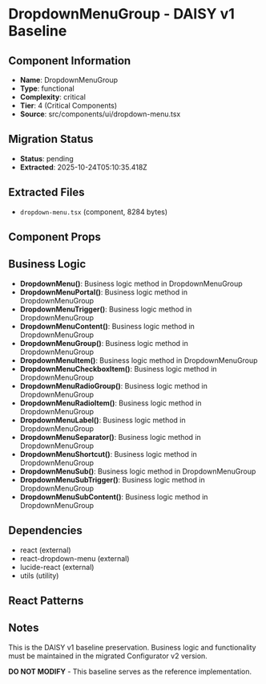 # DropdownMenuGroup - DAISY v1 Baseline

## Component Information

- **Name**: DropdownMenuGroup
- **Type**: functional
- **Complexity**: critical
- **Tier**: 4 (Critical Components)
- **Source**: src/components/ui/dropdown-menu.tsx

## Migration Status

- **Status**: pending
- **Extracted**: 2025-10-24T05:10:35.418Z

## Extracted Files

- `dropdown-menu.tsx` (component, 8284 bytes)

## Component Props



## Business Logic

- **DropdownMenu()**: Business logic method in DropdownMenuGroup
- **DropdownMenuPortal()**: Business logic method in DropdownMenuGroup
- **DropdownMenuTrigger()**: Business logic method in DropdownMenuGroup
- **DropdownMenuContent()**: Business logic method in DropdownMenuGroup
- **DropdownMenuGroup()**: Business logic method in DropdownMenuGroup
- **DropdownMenuItem()**: Business logic method in DropdownMenuGroup
- **DropdownMenuCheckboxItem()**: Business logic method in DropdownMenuGroup
- **DropdownMenuRadioGroup()**: Business logic method in DropdownMenuGroup
- **DropdownMenuRadioItem()**: Business logic method in DropdownMenuGroup
- **DropdownMenuLabel()**: Business logic method in DropdownMenuGroup
- **DropdownMenuSeparator()**: Business logic method in DropdownMenuGroup
- **DropdownMenuShortcut()**: Business logic method in DropdownMenuGroup
- **DropdownMenuSub()**: Business logic method in DropdownMenuGroup
- **DropdownMenuSubTrigger()**: Business logic method in DropdownMenuGroup
- **DropdownMenuSubContent()**: Business logic method in DropdownMenuGroup

## Dependencies

- react (external)
- react-dropdown-menu (external)
- lucide-react (external)
- utils (utility)

## React Patterns



## Notes

This is the DAISY v1 baseline preservation. Business logic and functionality
must be maintained in the migrated Configurator v2 version.

**DO NOT MODIFY** - This baseline serves as the reference implementation.
